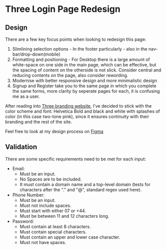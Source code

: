# Three Login Page Redesign


## Design
There are a few key focus points when looking to redesign this page:
1. Slimlining selection options - In the footer particularly - also in the nav-bar/drop-down(mobile)
2. Formatting and positioning - For Desktop there is a large amount of white-space on one side in the main page, which can be effective, but the spacing of content on the otherside is not slick. Consider central and reducing contents on the page, also consider rewording.
3. Modernise with better responsive design and more minimalistic design
4. Signup and Register take you to the same page in which you complete the same forms, more clarity by seperate pages for each, it is confusing me as a user.

After reading into [Three branding website](https://www.threebrandcentral.com/), I've decided to stick with the color scheme and font: Helvetica Bold and black and white with splashes of color (in this case two-tone pink), since it ensures continuity with their branding and the rest of the site.

Feel free to look at my design process on [Figma](https://www.figma.com/file/AjINWW3xqtNFPYEWnp5zes/Three-Login?type=design&node-id=0%3A1&mode=design&t=noztiTg7thgn9XSj-1)


## Validation
There are some specific requirements need to be met for each input:
- Email: 
  - Must be an input.
  - No Spaces are to be included.
  - It must contain a domain name and a top-level domain (tests for characters after the "." and "@", standard regex used here).
- Phone Number: 
  - Must be an input.
  - Must not include spaces.
  - Must start with either 07 or +44.
  - Must be between 11 and 12 characters long.
- Password:
  - Must contain at least 8 characters.
  - Must contain special characters.
  - Must contain an upper and lower case character.
  - Must not have spaces.
